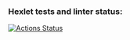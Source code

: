 ### Hexlet tests and linter status:
[![Actions Status](https://github.com/PeterGrn05/python-project-49/actions/workflows/hexlet-check.yml/badge.svg)](https://github.com/PeterGrn05/python-project-49/actions)
